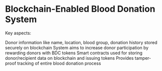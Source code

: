# Blockchain-Enabled Blood Donation System

Key aspects:

Donor information like name, location, blood group, donation history stored securely on blockchain
System aims to increase donor participation by rewarding donors with BDC tokens
Smart contracts used for storing donor/recipient data on blockchain and issuing tokens
Provides tamper-proof tracking of entire blood donation process
